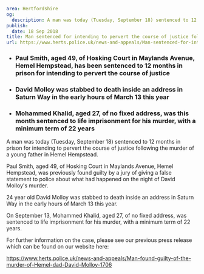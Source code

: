 ```yaml
area: Hertfordshire
og:
  description: A man was today (Tuesday, September 18) sentenced to 12 months in prison for intending to pervert the course of justice following the murder of a young father in Hemel Hempstead.
publish:
  date: 18 Sep 2018
title: Man sentenced for intending to pervert the course of justice following Hemel Hempstead murder
url: https://www.herts.police.uk/news-and-appeals/Man-sentenced-for-intending-to-pervert-the-course-of-justice-following-Hemel-Hempstead-murder-1795MD
```

* ### Paul Smith, aged 49, of Hosking Court in Maylands Avenue, Hemel Hempstead, has been sentenced to 12 months in prison for intending to pervert the course of justice

 * ### David Molloy was stabbed to death inside an address in Saturn Way in the early hours of March 13 this year

 * ### Mohammed Khalid, aged 27, of no fixed address, was this month sentenced to life imprisonment for his murder, with a minimum term of 22 years

A man was today (Tuesday, September 18) sentenced to 12 months in prison for intending to pervert the course of justice following the murder of a young father in Hemel Hempstead.

Paul Smith, aged 49, of Hosking Court in Maylands Avenue, Hemel Hempstead, was previously found guilty by a jury of giving a false statement to police about what had happened on the night of David Molloy's murder.

24 year old David Molloy was stabbed to death inside an address in Saturn Way in the early hours of March 13 this year.

On September 13, Mohammed Khalid, aged 27, of no fixed address, was sentenced to life imprisonment for his murder, with a minimum term of 22 years.

For further information on the case, please see our previous press release which can be found on our website here:

https://www.herts.police.uk/news-and-appeals/Man-found-guilty-of-the-murder-of-Hemel-dad-David-Molloy-1706
